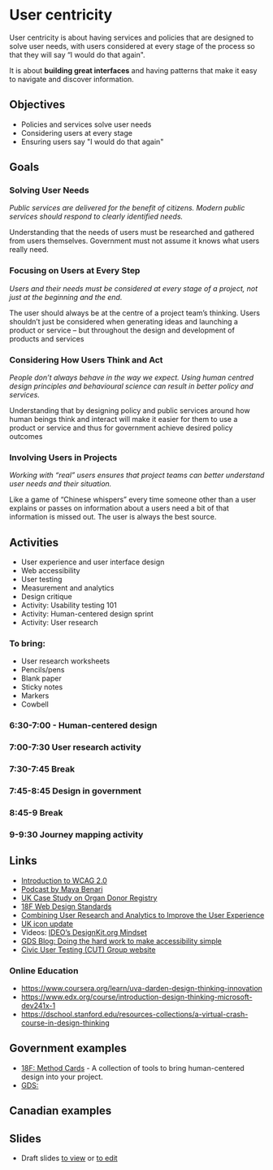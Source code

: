 # User centricity

User centricity is about having services and policies that are designed to solve user needs, with users considered at every stage of the process so that they will say “I would do that again".

It is about **building great interfaces** and having patterns that make it easy to navigate and discover information. 

## Objectives

- Policies and services solve user needs
- Considering users at every stage
- Ensuring users say "I would do that again"

## Goals

### Solving User Needs

*Public services are delivered for the benefit of citizens. Modern public services should respond to clearly identified needs.*

Understanding that the needs of users 
must be researched and gathered from 
users themselves. Government must not 
assume it knows what users really need.

### Focusing on Users at Every Step

*Users and their needs must be considered at every stage of a project, not just at the beginning and the end.*

The user should always be at the centre of 
a project team’s thinking. Users shouldn’t 
just be considered when generating ideas 
and launching a product or service – but 
throughout the design and development 
of products and services

### Considering How Users Think and Act

*People don’t always behave in the way we expect. Using human centred design principles and behavioural science can result in better policy and services.*

Understanding that by designing policy 
and public services around how human 
beings think and interact will make it 
easier for them to use a product or service 
and thus for government achieve desired 
policy outcomes

### Involving Users in Projects

*Working with “real” users ensures that project teams can better understand user needs and their situation.* 

Like a game of “Chinese whispers” every 
time someone other than a user explains 
or passes on information about a users 
need a bit of that information is missed 
out. The user is always the best source.

## Activities

- User experience and user interface design
- Web accessibility
- User testing
- Measurement and analytics
- Design critique
- Activity: Usability testing 101
- Activity: Human-centered design sprint
- Activity: User research

### To bring:
- User research
worksheets
- Pencils/pens
- Blank paper
- Sticky notes
- Markers
- Cowbell

### 6:30-7:00 - Human-centered design 
### 7:00-7:30 User research activity
### 7:30-7:45 Break
### 7:45-8:45 Design in government
### 8:45-9 Break
### 9-9:30 Journey mapping activity

## Links

- [Introduction to WCAG 2.0](https://www.w3.org/WAI/intro/wcag)
- [Podcast by Maya Benari](http://styleguides.io/podcast/maya-benari/)
- [UK Case Study on Organ Donor Registry](https://gds.blog.gov.uk/2014/03/18/organ-donor-register/)
- [18F Web Design Standards](https://18f.gsa.gov/2015/09/28/web-design-standards/)
- [Combining User Research and Analytics to Improve the User Experience](https://gds.blog.gov.uk/2014/10/10/combining-user-research-and-analytics-to-improve-the-user-experience/)
- [UK icon update](https://gds.blog.gov.uk/2013/06/18/retiring-our-icons/)
- Videos: [IDEO’s DesignKit.org Mindset](http://www.designkit.org/mindsets)
- [GDS Blog: Doing the hard work to make accessibility simple](https://gds.blog.gov.uk/2016/05/19/doing-the-hard-work-to-make-accessibility-simple/)
- [Civic User Testing (CUT) Group website](http://www.cutgroup.org/)

### Online Education
- https://www.coursera.org/learn/uva-darden-design-thinking-innovation
- https://www.edx.org/course/introduction-design-thinking-microsoft-dev241x-1
- https://dschool.stanford.edu/resources-collections/a-virtual-crash-course-in-design-thinking

## Government examples
- [18F: Method Cards](https://methods.18f.gov/) - A collection of tools to bring human-centered design into your project.
- [GDS: ](https://www.gov.uk/service-manual)

## Canadian examples


## Slides
-  Draft slides [to view](http://ottawacivictech.ca/Digital-Government-Civic-Tech-Open-Curriculum/User-centricity/slides.html) or [to edit](https://github.com/YOWCT/Digital-Government-Civic-Tech-Open-Curriculum/edit/master/User-centricity/slides.md)
